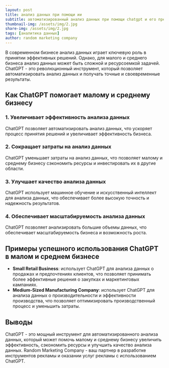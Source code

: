 ```yaml
---
layout: post
title: анализ данных при помощи ии
subtitle: aвтоматизированный анализ данных при помощи chatgpt и его преимущества для малого и среднего бизнеса 
thumbnail-img: /assets/img/2.jpg
share-img: /assets/img/2.jpg
tags: [аналитика данных]
author: random marketing company
---
```


В современном бизнесе анализ данных играет ключевую роль в принятии эффективных решений. Однако, для малого и среднего бизнеса анализ данных может быть сложной и ресурсоемкой задачей. ChatGPT - это революционный инструмент, который позволяет автоматизировать анализ данных и получать точные и своевременные результаты.

Как ChatGPT помогает малому и среднему бизнесу
---------------------------------------------

### 1. Увеличивает эффективность анализа данных

ChatGPT позволяет автоматизировать анализ данных, что ускоряет процесс принятия решений и увеличивает эффективность бизнеса.

### 2. Сокращает затраты на анализ данных

ChatGPT уменьшает затраты на анализ данных, что позволяет малому и среднему бизнесу сэкономить ресурсы и инвестировать их в другие области.

### 3. Улучшает качество анализа данных

ChatGPT использует машинное обучение и искусственный интеллект для анализа данных, что обеспечивает более высокую точность и надежность результатов.

### 4. Обеспечивает масштабируемость анализа данных

ChatGPT позволяет анализировать большие объемы данных, что обеспечивает масштабируемость бизнеса и возможность роста.

Примеры успешного использования ChatGPT в малом и среднем бизнесе
----------------------------------------------------------------

* **Small Retail Business**: использует ChatGPT для анализа данных о продажах и предпочтениях клиентов, что позволяет принимать более эффективные решения о закупках и маркетинговых кампаниях.
* **Medium-Sized Manufacturing Company**: использует ChatGPT для анализа данных о производительности и эффективности производства, что позволяет оптимизировать производственный процесс и уменьшить затраты.

Выводы
----------

ChatGPT - это мощный инструмент для автоматизированного анализа данных, который может помочь малому и среднему бизнесу увеличить эффективность, сэкономить ресурсы и улучшить качество анализа данных. Random Marketing Company - ваш партнер в разработке инструментов рекламы и оказании услуг рекламы с использованием ChatGPT.

